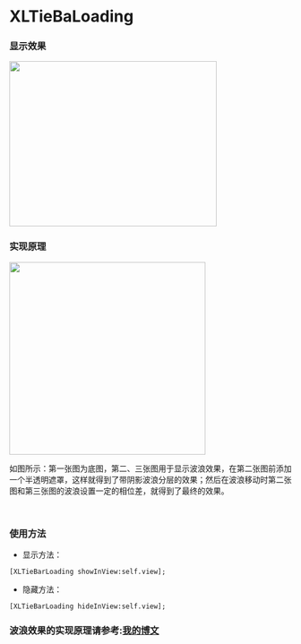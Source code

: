 # XLTieBaLoading

### 显示效果

<img src="https://github.com/mengxianliang/XLTieBaLoading/blob/master/Image/1.gif" width=370 height=295 />

### 实现原理

<img src="https://github.com/mengxianliang/XLTieBaLoading/blob/master/Image/explain.png" width=350 height=344 />

如图所示：第一张图为底图，第二、三张图用于显示波浪效果，在第二张图前添加一个半透明遮罩，这样就得到了带阴影波浪分层的效果；然后在波浪移动时第二张图和第三张图的波浪设置一定的相位差，就得到了最终的效果。

<br>

### 使用方法
* 显示方法：

```objc
[XLTieBarLoading showInView:self.view];
```
* 隐藏方法：

```objc
[XLTieBarLoading hideInView:self.view];
```

### 波浪效果的实现原理请参考:[我的博文](http://blog.csdn.net/u013282507/article/details/53121556)
